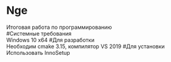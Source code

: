 # Nge  
Итоговая работа по программированию  
#Системные требования  
Windows 10 x64
#Для разработки  
Необходим cmake 3.15, компилятор VS 2019
#Для установки  
Использовать InnoSetup

